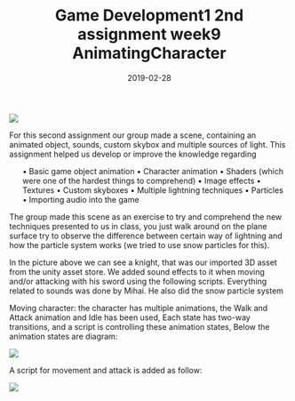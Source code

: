 ﻿---
layout: post
title: "Game Development1 2nd assignment week9 AnimatingCharacter"
date: 2019-02-28
---

<img src="../../../images/second/main.png">

For this second assignment our group made a scene, containing an animated object, sounds, custom skybox and multiple sources of light.
    This assignment helped us develop or improve the knowledge regarding
    <ul class="posts">
•   Basic game object animation
•   Character animation
•   Shaders (which were one of the hardest things to comprehend)
•   Image effects
•   Textures
•   Custom skyboxes
•   Multiple lightning techniques
•   Particles 
•   Importing audio into the game
</ul>

The group made this scene as an exercise to try and comprehend the new techniques presented to us in class, you just walk around on the plane surface try to observe the difference between certain way of lightning and how the particle system works (we tried to use snow particles for this).
 


In the picture above we can see a knight, that was our imported 3D asset from the unity asset store. We added sound effects to it when moving and/or attacking with his sword using the following scripts. Everything related to sounds was done by Mihai. He also did the snow particle system

Moving character:
the character has multiple animations, the Walk and Attack animation and Idle has been used, 
Each state has two-way transitions, and a script is controlling these animation states,
Below the animation states are diagram:

<img src="../../../images/second/animation_state.png">
 

A script for movement and attack is added as follow:

<img src="../../../images/second/Knight_controller_script.png">
